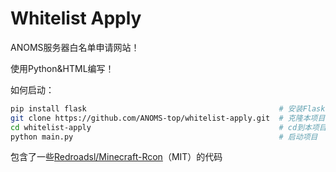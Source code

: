 # Whitelist Apply
ANOMS服务器白名单申请网站！

使用Python&HTML编写！

如何启动：
```bash
pip install flask                                           # 安装Flask
git clone https://github.com/ANOMS-top/whitelist-apply.git  # 克隆本项目
cd whitelist-apply                                          # cd到本项目目录
python main.py                                              # 启动项目
```

包含了一些[Redroadsl/Minecraft-Rcon](https://github.com/Redroadsl/Minecraft-Rcon)（MIT）的代码
